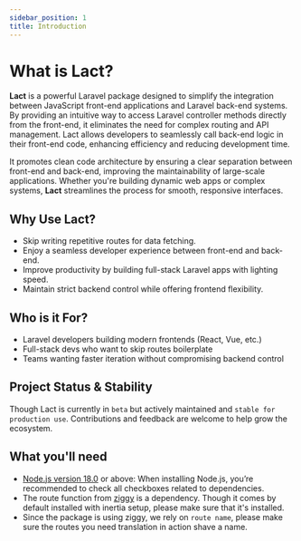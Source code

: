 ```yaml
---
sidebar_position: 1
title: Introduction
---
```


# What is Lact?

**Lact** is a powerful Laravel package designed to simplify the integration between JavaScript front-end applications
and Laravel back-end systems. By providing an intuitive way to access Laravel controller methods directly from the
front-end, it eliminates the need for complex routing and API management. Lact allows developers to seamlessly call
back-end logic in their front-end code, enhancing efficiency and reducing development time.

It promotes clean code architecture by ensuring a clear separation between front-end and back-end, improving the
maintainability of large-scale applications. Whether you're building dynamic web apps or complex systems, **Lact**
streamlines the process for smooth, responsive interfaces.

## Why Use Lact?

- Skip writing repetitive routes for data fetching.
- Enjoy a seamless developer experience between front-end and back-end. 
- Improve productivity by building full-stack Laravel apps with lighting speed. 
- Maintain strict backend control while offering frontend flexibility.

## Who is it For?

- Laravel developers building modern frontends (React, Vue, etc.)
- Full-stack devs who want to skip routes boilerplate
- Teams wanting faster iteration without compromising backend control

## Project Status & Stability

Though Lact is currently in ``beta`` but actively maintained and ```stable for production use```.
Contributions and feedback are welcome to help grow the ecosystem.

## What you'll need

- [Node.js version 18.0](https://nodejs.org/en/download/) or above: When installing Node.js, you’re recommended to check all checkboxes related to dependencies.
- The route function from [ziggy](https://github.com/tighten/ziggy) is a dependency. Though it comes by default installed with inertia setup, please make sure that it's installed.
- Since the package is using ziggy, we rely on ```route name```, please make sure the routes you need translation in action shave a name. 
